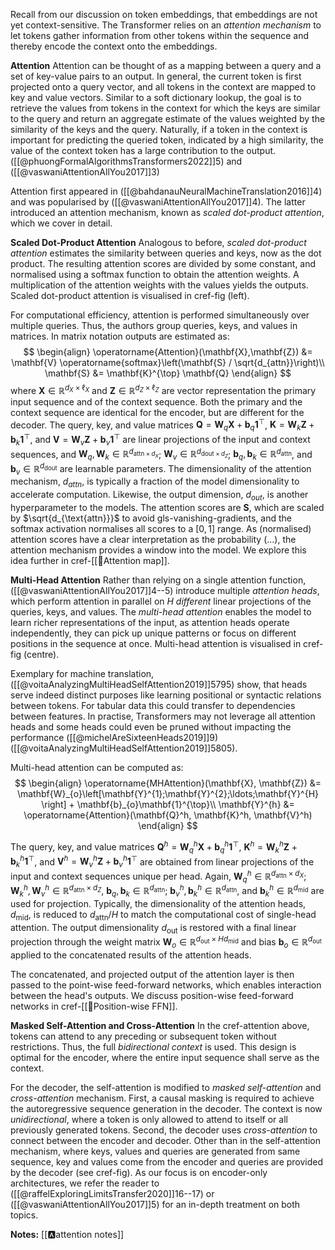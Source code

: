 Recall from our discussion on token embeddings, that embeddings are not yet context-sensitive. The Transformer relies on an *attention mechanism* to let tokens gather information from other tokens within the sequence and thereby encode the context onto the embeddings.

**Attention**
Attention can be thought of as a mapping between a query and a set of key-value pairs to an output. In general, the current token is first projected onto a query vector, and all tokens in the context are mapped to key and value vectors. Similar to a soft dictionary lookup, the goal is to retrieve the values from tokens in the context for which the keys are similar to the query and return an aggregate estimate of the values weighted by the similarity of the keys and the query. Naturally, if a token in the context is important for predicting the queried token, indicated by a high similarity, the value of the context token has a large contribution to the output.  ([[@phuongFormalAlgorithmsTransformers2022]]5) and ([[@vaswaniAttentionAllYou2017]]3)

Attention first appeared in ([[@bahdanauNeuralMachineTranslation2016]]4) and was popularised by ([[@vaswaniAttentionAllYou2017]]4). The latter introduced an attention mechanism, known as *scaled dot-product attention*, which we cover in detail.

**Scaled Dot-Product Attention**
Analogous to before, *scaled dot-product attention* estimates the similarity between queries and keys, now as the dot product. The resulting attention scores are divided by some constant, and normalised using a softmax function to obtain the attention weights. A multiplication of the attention weights with the values yields the outputs. Scaled dot-product attention is visualised in cref-fig (left).

For computational efficiency, attention is performed simultaneously over multiple queries. Thus, the authors group queries, keys, and values in matrices. In matrix notation outputs are estimated as:
$$
\begin{align}
\operatorname{Attention}(\mathbf{X},\mathbf{Z}) &= \mathbf{V} \operatorname{softmax}\left(\mathbf{S} / \sqrt{d_{attn}}\right)\\
 \mathbf{S} &= \mathbf{K}^{\top} \mathbf{Q}
\end{align}
$$
where $\mathbf{X} \in \mathbb{R}^{d_X\times \ell_X}$ and $\mathbf{Z} \in \mathbb{R}^{d_Z\times \ell_Z}$  are vector representation the primary input sequence and of the context sequence. Both the primary and the context sequence are identical for the encoder, but are different for the decoder. The query, key, and value matrices $\mathbf{Q}=\mathbf{W}_q \mathbf{X} + \mathbf{b}_q\mathbf{1}^{\top}$, $\mathbf{K}=\mathbf{W}_k \mathbf{Z} + \mathbf{b}_k\mathbf{1}^{\top}$, and $\mathbf{V}=\mathbf{W}_v \mathbf{Z} + \mathbf{b}_v\mathbf{1}^{\top}$ are linear projections of the input and context sequences, and $\mathbf{W}_q, \mathbf{W}_k \in \mathbb{R}^{d_{\mathrm{attn}\times d_{X}}}$; $\mathbf{W}_v \in \mathbb{R}^{d_{\mathrm{dout}\times d_{Z}}}$; $\mathbf{b}_q, \mathbf{b}_k \in \mathbb{R}^{d_{\mathrm{attn}}}$, and $\mathbf{b}_v \in \mathbb{R}^{d_{\mathrm{dout}}}$ are learnable parameters. The dimensionality of the attention mechanism, $d_{attn}$, is typically a fraction of the model dimensionality to accelerate computation. Likewise, the output dimension, $d_{out}$, is another hyperparameter to the models. The attention scores are $\mathbf{S}$, which are scaled by $\sqrt{d_{\text{attn}}}$ to avoid gls-vanishing-gradients, and the softmax activation normalises all scores to a $[0,1]$ range. As (normalised) attention scores have a clear interpretation as the probability (...), the attention mechanism provides a window into the model. We explore this idea further in cref-[[🧭Attention map]].

**Multi-Head Attention**
Rather than relying on a single attention function, ([[@vaswaniAttentionAllYou2017]]4--5) introduce multiple *attention heads*, which perform attention in parallel on $H$ *different* linear projections of the queries, keys, and values. The *multi-head attention* enables the model to learn richer representations of the input, as attention heads operate independently, they can pick up unique patterns or focus on different positions in the sequence at once. Multi-head attention is visualised in cref-fig (centre).

Exemplary for machine translation, ([[@voitaAnalyzingMultiHeadSelfAttention2019]]5795) show, that heads serve indeed distinct purposes like learning positional or syntactic relations between tokens. For tabular data this could transfer to dependencies between features. In practise, Transformers may not leverage all attention heads and some heads could even be pruned without impacting the performance ([[@michelAreSixteenHeads2019]]9) ([[@voitaAnalyzingMultiHeadSelfAttention2019]]5805).

Multi-head attention can be computed as:
$$
\begin{align}
\operatorname{MHAttention}(\mathbf{X}, \mathbf{Z}) &= \mathbf{W}_{o}\left[\mathbf{Y}^{1};\mathbf{Y}^{2};\ldots;\mathbf{Y}^{H} \right] + \mathbf{b}_{o}\mathbf{1}^{\top}\\
\mathbf{Y}^{h} &= \operatorname{Attention}(\mathbf{Q}^h, \mathbf{K}^h, \mathbf{V}^h) 
\end{align}
$$

The query, key, and value matrices  $\mathbf{Q}^{h}=\mathbf{W}^h_q \mathbf{X} + \mathbf{b}^h_q\mathbf{1}^{\top}$, $\mathbf{K}^{h}=\mathbf{W}_k^h \mathbf{Z} + \mathbf{b}_k^h\mathbf{1}^{\top}$, and $\mathbf{V}^{h}=\mathbf{W}_v^h \mathbf{Z} + \mathbf{b}_v^h\mathbf{1}^{\top}$ are obtained from linear projections of the input and context sequences unique per head. Again, $\mathbf{W}^{h}_{q} \in \mathbb{R}^{d_{\mathrm{attn}}\times d_{X}}$; $\mathbf{W}^{h}_{k}, \mathbf{W}^{h}_{v} \in \mathbb{R}^{d_{\mathrm{attn}}\times d_Z}$, $\mathbf{b}_q, \mathbf{b}_k \in \mathbb{R}^{d_{\mathrm{attn}}}$; $\mathbf{b}^h_v, \mathbf{b}^h_k \in \mathbb{R}^{d_{\mathrm{attn}}}$, and $\mathbf{b}^h_k \in \mathbb{R}^{d_{\mathrm{mid}}}$ are used for projection. Typically, the dimensionality of the attention heads, $d_{\mathrm{mid}}$, is reduced to $d_{\mathrm{attn}} / H$ to match the computational cost of single-head attention. The output dimensionality $d_{\text{out}}$ is restored with a final linear projection through the weight matrix $\mathbf{W}_{o} \in \mathbb{R}^{d_{\mathrm{out}}\times Hd_{\mathrm{mid}}}$ and bias $\mathbf{b}_o \in \mathbb{R}^{d_{\mathrm{out}}}$ applied to the concatenated results of the attention heads. 

The concatenated, and projected output of the attention layer is then passed to the point-wise feed-forward networks, which enables interaction between the head's outputs. We discuss position-wise feed-forward networks in cref-[[🎱Position-wise FFN]].

**Masked Self-Attention and Cross-Attention**
In the cref-attention above, tokens can attend to any preceding or subsequent token without restrictions. Thus, the full *bidirectional context* is used. This design is optimal for the encoder, where the entire input sequence shall serve as the context. 

For the decoder, the self-attention is modified to *masked self-attention* and *cross-attention* mechanism. First, a causal masking is required to achieve the autoregressive sequence generation in the decoder. The context is now *unidirectional*, where a token is only allowed to attend to itself or all previously generated tokens. Second, the decoder uses *cross-attention* to connect between the encoder and decoder. Other than in the self-attention mechanism, where keys, values and queries are generated from same sequence, key and values come from the encoder and queries are provided by the decoder (see cref-fig). As our focus is on encoder-only architectures, we refer the reader to ([[@raffelExploringLimitsTransfer2020]]16--17) or ([[@vaswaniAttentionAllYou2017]]5) for an in-depth treatment on both topics.

**Notes:**
[[🅰️attention notes]]

